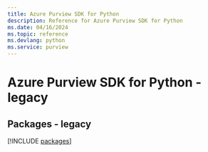 ```yaml
---
title: Azure Purview SDK for Python
description: Reference for Azure Purview SDK for Python
ms.date: 04/16/2024
ms.topic: reference
ms.devlang: python
ms.service: purview
---
```

# Azure Purview SDK for Python - legacy
## Packages - legacy
[!INCLUDE [packages](purview-index.md)]